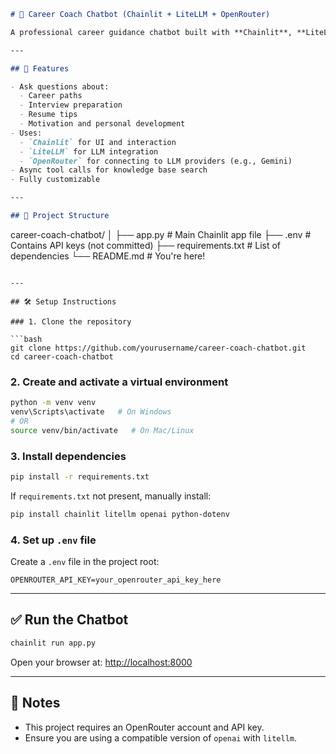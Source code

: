 
```markdown
# 💼 Career Coach Chatbot (Chainlit + LiteLLM + OpenRouter)

A professional career guidance chatbot built with **Chainlit**, **LiteLLM**, and **OpenRouter**. It offers advice on career paths, interview tips, resume building, skill development, and motivational support.

---

## 🚀 Features

- Ask questions about:
  - Career paths
  - Interview preparation
  - Resume tips
  - Motivation and personal development
- Uses:
  - `Chainlit` for UI and interaction
  - `LiteLLM` for LLM integration
  - `OpenRouter` for connecting to LLM providers (e.g., Gemini)
- Async tool calls for knowledge base search
- Fully customizable

---

## 📁 Project Structure

```

career-coach-chatbot/
│
├── app.py                # Main Chainlit app file
├── .env                  # Contains API keys (not committed)
├── requirements.txt      # List of dependencies
└── README.md             # You're here!

````

---

## 🛠️ Setup Instructions

### 1. Clone the repository

```bash
git clone https://github.com/yourusername/career-coach-chatbot.git
cd career-coach-chatbot
````

### 2. Create and activate a virtual environment

```bash
python -m venv venv
venv\Scripts\activate   # On Windows
# OR
source venv/bin/activate   # On Mac/Linux
```

### 3. Install dependencies

```bash
pip install -r requirements.txt
```

If `requirements.txt` not present, manually install:

```bash
pip install chainlit litellm openai python-dotenv
```

### 4. Set up `.env` file

Create a `.env` file in the project root:

```env
OPENROUTER_API_KEY=your_openrouter_api_key_here
```

---

## ✅ Run the Chatbot

```bash
chainlit run app.py
```

Open your browser at: [http://localhost:8000](http://localhost:8000)

---

## 📌 Notes

* This project requires an OpenRouter account and API key.
* Ensure you are using a compatible version of `openai` with `litellm`.

